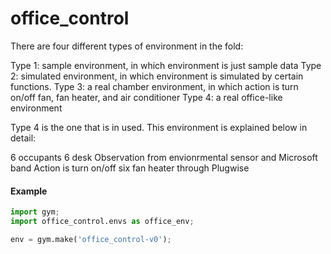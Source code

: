 # office_control

There are four different types of environment in the fold:

Type 1: sample environment, in which environment is just sample data
Type 2: simulated environment, in which environment is simulated by certain functions.
Type 3: a real chamber environment, in which action is turn on/off fan, fan heater, and air conditioner
Type 4: a real office-like environment

Type 4 is the one that is in used.  This environment is explained below in detail:

6 occupants
6 desk
Observation from envionrmental sensor and Microsoft band
Action is turn on/off six fan heater through Plugwise

#### Example

```python
import gym;
import office_control.envs as office_env;

env = gym.make('office_control-v0');

